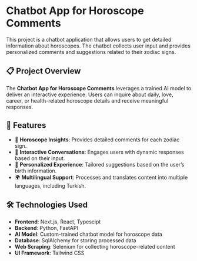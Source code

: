 # Chatbot App for Horoscope Comments  

This project is a chatbot application that allows users to get detailed information about horoscopes. The chatbot collects user input and provides personalized comments and suggestions related to their zodiac signs.  

## 📋 Project Overview  
The **Chatbot App for Horoscope Comments** leverages a trained AI model to deliver an interactive experience. Users can inquire about daily, love, career, or health-related horoscope details and receive meaningful responses.  

## 🚀 Features  
- 🌌 **Horoscope Insights**: Provides detailed comments for each zodiac sign.  
- 🔮 **Interactive Conversations**: Engages users with dynamic responses based on their input.  
- 🌟 **Personalized Experience**: Tailored suggestions based on the user’s birth information.  
- 🌍 **Multilingual Support**: Processes and translates content into multiple languages, including Turkish.  

## 🛠️ Technologies Used  
- **Frontend**: Next.js, React, Typescipt
- **Backend**: Python, FastAPI
- **AI Model**: Custom-trained chatbot model for horoscope data  
- **Database**: SqlAlchemy for storing processed data  
- **Web Scraping**: Selenium for collecting horoscope-related content  
- **UI Framework**: Tailwind CSS

